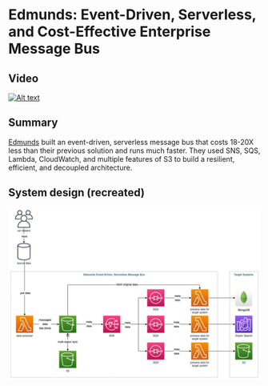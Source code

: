 # Edmunds: Event-Driven, Serverless, and Cost-Effective Enterprise Message Bus

## Video

[![Alt text](https://img.youtube.com/vi/snuKfIaufP0/0.jpg)](https://www.youtube.com/watch?v=snuKfIaufP0)

## Summary

[Edmunds](https://www.edmunds.com/) built an event-driven, serverless message bus that costs 18-20X less than their previous solution and runs much faster. They used SNS, SQS, Lambda, CloudWatch, and multiple features of S3 to build a resilient, efficient, and decoupled architecture.

## System design (recreated)

![architecture-diagram](./architecture.png)
